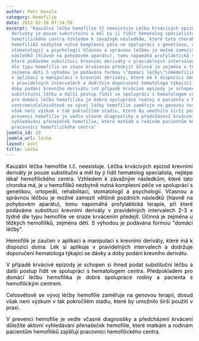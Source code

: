```yaml
---
author: Petr Hasala
category: Hemofilie
date: 2012-02-28 07:34:58
excerpt: "Kauzální léčba hemofilie tč neexistuje Léčba krvácivých epizod krevními
  deriváty je pouze substituční a měl by ji řídit hematolog specialista, nejlépe lékař
  hemofilického centra Vzhledem k závažným následkům, které tato choroba má, je u
  hemofiliků nezbytně nutná komplexní péče ve spolupráci s genetikou, ortopedií, rehabilitací,
  stomatologií a psychologií Včasnou a správnou léčbou je možné zamezit většině pozdních
  následků (hlavně na pohybovém aparátu), tomu napomáhá profylaktická terapie, při
  které podáváme substituci krevními deriváty v pravidelných intervalech 2-3 x týdně
  dle typu hemofilie ve snaze krvácením předejít Účinná je zejména u těžkých hemofiliků,
  zejména dětí S výhodou je podávána formou \"domácí léčby\"\nHemofilik je zaučen
  v aplikaci a manipulaci s krevními deriváty, které má k dispozici doma Lék si aplikuje
  v pravidelných intervalech a dodržuje doporučení hematologa týkající se dávky a
  doby podání krevního derivátu \nV případě krvácivé epizody je schopen si ihned podat
  substituční léčbu a další postup řídit ve spolupráci s hematologem centra Předpokladem
  pro domácí léčbu hemofilika je dobrá spolupráce rodiny a pacienta s hemofilickým
  centrem\nCelosvětově se vývoj léčby hemofilie zaměřuje na genovou terapii, dosud
  však není výzkum v tak pokročilém stadiu, které by umožnilo širší použití v praxi\nV
  prevenci hemofilie je vedle včasné diagnostiky a předcházení krvácení důležité aktivní
  vyhledávání přenašeček hemofilie, které matkám a rodinám pacientům hemofiliků zajišťují
  pracovníci hemofilického centra"
joomla_id: 20
joomla_url: lecba
layout: post
title: Léčba
---
```


<p style="text-align: justify;"><span style="color: #000000;">Kauzální léčba hemofilie t.č. neexistuje. Léčba krvácivých epizod krevními deriváty je pouze substituční a měl by ji řídit hematolog specialista, nejlépe lékař hemofilického centra. Vzhledem k závažným následkům, které tato choroba má, je u hemofiliků nezbytně nutná komplexní péče ve spolupráci s genetikou, ortopedií, rehabilitací, stomatologií a psychologií. Včasnou a správnou léčbou je možné zamezit většině pozdních následků (hlavně na pohybovém aparátu), tomu napomáhá profylaktická terapie, při které podáváme substituci krevními deriváty v pravidelných intervalech 2-3 x týdně dle typu hemofilie ve snaze krvácením předejít. Účinná je zejména u těžkých hemofiliků, zejména dětí. S výhodou je podávána formou "domácí léčby".</span></p>
<p style="text-align: justify;"><span class="alert" style="color: #000000;">Hemofilik je zaučen v aplikaci a manipulaci s krevními deriváty, které má k dispozici doma. Lék si aplikuje v pravidelných intervalech a dodržuje doporučení hematologa týkající se dávky a doby podání krevního derivátu. </span></p>
<p style="text-align: justify;"><span class="alert" style="color: #000000;">V případě krvácivé epizody je schopen si ihned podat substituční léčbu a další postup řídit ve spolupráci s hematologem centra. Předpokladem pro domácí léčbu hemofilika je dobrá spolupráce rodiny a pacienta s hemofilickým centrem.</span></p>
<p style="text-align: justify;"><span style="color: #000000;">Celosvětově se vývoj léčby hemofilie zaměřuje na genovou terapii, dosud však není výzkum v tak pokročilém stadiu, které by umožnilo širší použití v praxi.</span></p>
<p style="text-align: justify;"><span style="color: #000000;">V prevenci hemofilie je vedle včasné diagnostiky a předcházení krvácení důležité aktivní vyhledávání přenašeček hemofilie, které matkám a rodinám pacientům hemofiliků zajišťují pracovníci hemofilického centra.</span></p>